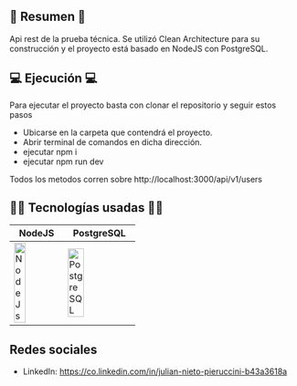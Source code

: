 ## 📜 Resumen 📜
Api rest de la prueba técnica. Se utilizó Clean Architecture para su construcción y el proyecto está basado en NodeJS con PostgreSQL.

## 💻 Ejecución 💻
Para ejecutar el proyecto basta con clonar el repositorio y seguir estos pasos
- Ubicarse en la carpeta que contendrá el proyecto.
- Abrir terminal de comandos en dicha dirección.
- ejecutar npm i
- ejecutar npm run dev

Todos los metodos corren sobre 
http://localhost:3000/api/v1/users


## 👨‍💻 Tecnologías usadas 👨‍💻
<table>
  <thead>
    <tr>
      <th>NodeJS</th>
      <th>PostgreSQL</th>
    </tr>
  </thead>
  <tbody>
    <tr>
      <td>
        <img src="https://images.g2crowd.com/uploads/product/image/large_detail/large_detail_f0b606abb6d19089febc9faeeba5bc05/nodejs-development-services.png" alt="NodeJs" width="50%"/>
      </td>
      <td>
        <img src="https://www.comparasoftware.com/wp-content/uploads/2018/08/logoPostgreSQL.png" alt="PostgreSQL" width="50%"/>
      </td>
    </tr>
  </tbody>
</table>

## Redes sociales
- LinkedIn: https://co.linkedin.com/in/julian-nieto-pieruccini-b43a3618a
